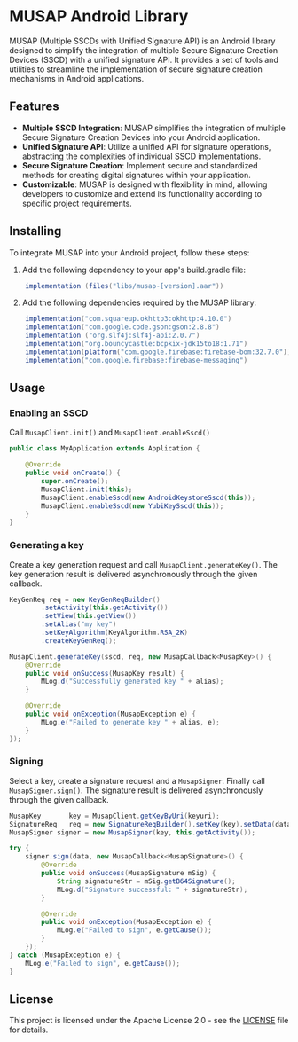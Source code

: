 # MUSAP Android Library

MUSAP (Multiple SSCDs with Unified Signature API) is an Android library designed to simplify the integration of multiple Secure Signature Creation Devices (SSCD) with a unified signature API. 
It provides a set of tools and utilities to streamline the implementation of secure signature creation mechanisms in Android applications.

## Features
* **Multiple SSCD Integration**: MUSAP simplifies the integration of multiple Secure Signature Creation Devices into your Android application.
* **Unified Signature API**: Utilize a unified API for signature operations, abstracting the complexities of individual SSCD implementations.
* **Secure Signature Creation**: Implement secure and standardized methods for creating digital signatures within your application.
* **Customizable**: MUSAP is designed with flexibility in mind, allowing developers to customize and extend its functionality according to specific project requirements.

## Installing

To integrate MUSAP into your Android project, follow these steps:

1. Add the following dependency to your app's build.gradle file:

```gradle
    implementation (files("libs/musap-[version].aar"))
```

2. Add the following dependencies required by the MUSAP library:
```gradle
    implementation("com.squareup.okhttp3:okhttp:4.10.0")
    implementation("com.google.code.gson:gson:2.8.8")
    implementation ("org.slf4j:slf4j-api:2.0.7")
    implementation("org.bouncycastle:bcpkix-jdk15to18:1.71")
    implementation(platform("com.google.firebase:firebase-bom:32.7.0"))
    implementation("com.google.firebase:firebase-messaging")
```

## Usage

### Enabling an SSCD

Call `MusapClient.init()` and `MusapClient.enableSscd()`

```java
public class MyApplication extends Application {

    @Override
    public void onCreate() {
        super.onCreate();
        MusapClient.init(this);
        MusapClient.enableSscd(new AndroidKeystoreSscd(this));
        MusapClient.enableSscd(new YubiKeySscd(this));
    }
}

```

### Generating a key

Create a key generation request and call `MusapClient.generateKey()`. The key generation result is delivered asynchronously through the given callback.

```java
KeyGenReq req = new KeyGenReqBuilder()
        .setActivity(this.getActivity())
        .setView(this.getView())
        .setAlias("my key")
        .setKeyAlgorithm(KeyAlgorithm.RSA_2K)
        .createKeyGenReq();

MusapClient.generateKey(sscd, req, new MusapCallback<MusapKey>() {
    @Override
    public void onSuccess(MusapKey result) {
        MLog.d("Successfully generated key " + alias);
    }

    @Override
    public void onException(MusapException e) {
        MLog.e("Failed to generate key " + alias, e);
    }
});

```

### Signing

Select a key, create a signature request and a `MusapSigner`. Finally call `MusapSigner.sign()`. The signature result is delivered asynchronously through the given callback.

```java
MusapKey       key = MusapClient.getKeyByUri(keyuri);
SignatureReq   req = new SignatureReqBuilder().setKey(key).setData(data).setActivity(this.getActivity()).createSignatureReq();
MusapSigner signer = new MusapSigner(key, this.getActivity());

try {
    signer.sign(data, new MusapCallback<MusapSignature>() {
        @Override
        public void onSuccess(MusapSignature mSig) {
            String signatureStr = mSig.getB64Signature();
            MLog.d("Signature successful: " + signatureStr);
        }

        @Override
        public void onException(MusapException e) {
            MLog.e("Failed to sign", e.getCause());
        }
    });
} catch (MusapException e) {
    MLog.e("Failed to sign", e.getCause());
}

```

## License

This project is licensed under the Apache License 2.0 - see the [LICENSE](LICENSE) file for details.


